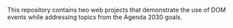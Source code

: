 This repository contains two web projects that demonstrate the use of DOM events while addressing topics from the Agenda 2030 goals.
